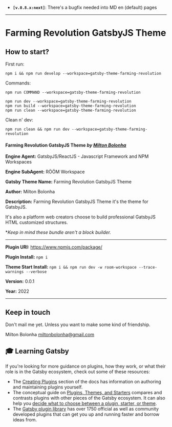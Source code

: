 - **`[v.0.8.x:next]`**: There's a bugfix needed into MD en (default) pages

---

# Farming Revolution GatsbyJS Theme

## How to start?

First run:

```
npm i && npm run develop --workspace=gatsby-theme-farming-revolution
```

Commands:

```
npm run COMMAND --workspace=gatsby-theme-farming-revolution

npm run dev --workspace=gatsby-theme-farming-revolution
npm run build --workspace=gatsby-theme-farming-revolution
npm run clean --workspace=gatsby-theme-farming-revolution
```

Clean n' dev:

```
npm run clean && npm run dev --workspace=gatsby-theme-farming-revolution
```

#### Farming Revolution GatsbyJS Theme _by [Milton Bolonha](https://miltonbolonha.netlify.app/)_

**Engine Agent:** GatsbyJS/ReactJS - Javascript Framework and NPM Workspaces

**Engine SubAgent:** RÖÖM Workspace

**Gatsby Theme Name:** Farming Revolution GatsbyJS Theme

**Author:** Milton Bolonha

**Description:** Farming Revolution GatsbyJS Theme it's the theme for GatsbyJS.

It's also a platform web creators choose to build professional
GatsbyJS HTML customized structures.

\*_Keep in mind these bundle aren't a block builder._

---

**Plugin URI:** https://www.npmjs.com/package/

**Plugin Install:** `npm i`

**Theme Start Install:** `npm i && npm run dev -w room-workspace --trace-warnings --verbose`

**Version:** 0.0.1

**Year:** 2022

---

## Keep in touch

Don't mail me yet. Unless you want to make some kind of friendship.

Milton Bolonha <miltonbolonha@gmail.com>

## 🎓 Learning Gatsby

If you're looking for more guidance on plugins, how they work, or what their role is in the Gatsby ecosystem, check out some of these resources:

- The [Creating Plugins](https://www.gatsbyjs.com/docs/creating-plugins/) section of the docs has information on authoring and maintaining plugins yourself.
- The conceptual guide on [Plugins, Themes, and Starters](https://www.gatsbyjs.com/docs/plugins-themes-and-starters/) compares and contrasts plugins with other pieces of the Gatsby ecosystem. It can also help you [decide what to choose between a plugin, starter, or theme](https://www.gatsbyjs.com/docs/plugins-themes-and-starters/#deciding-which-to-use).
- The [Gatsby plugin library](https://www.gatsbyjs.com/plugins/) has over 1750 official as well as community developed plugins that can get you up and running faster and borrow ideas from.
